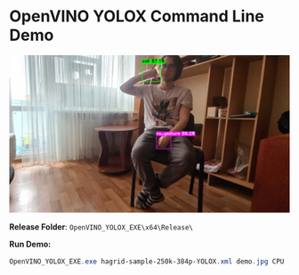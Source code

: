 # OpenVINO YOLOX Command Line Demo





![output](./images/output.jpg)





**Release Folder**: `OpenVINO_YOLOX_EXE\x64\Release\`



**Run Demo:**

```powershell
OpenVINO_YOLOX_EXE.exe hagrid-sample-250k-384p-YOLOX.xml demo.jpg CPU
```


